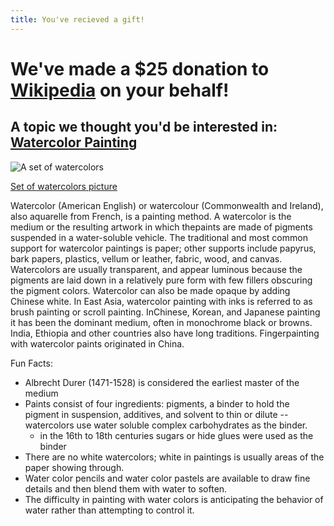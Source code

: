 ```yaml
---
title: You've recieved a gift!
---
```


# We've made a $25 donation to [Wikipedia](http://wikipedia.org) on your behalf!

## A topic we thought you'd be interested in: [Watercolor Painting](http://en.wikipedia.org/wiki/Water_colors)

![A set of watercolors](http://upload.wikimedia.org/wikipedia/commons/thumb/5/56/Watercolours.jpg/640px-Watercolours.jpg "A set of watercolors")

[Set of watercolors picture](http://en.wikipedia.org/wiki/File:Watercolours.jpg)

Watercolor (American English) or watercolour (Commonwealth and Ireland), also aquarelle from French, is a painting method. A watercolor is the medium or the resulting artwork in which thepaints are made of pigments suspended in a water-soluble vehicle. The traditional and most common support for watercolor paintings is paper; other supports include papyrus, bark papers, plastics, vellum or leather, fabric, wood, and canvas. Watercolors are usually transparent, and appear luminous because the pigments are laid down in a relatively pure form with few fillers obscuring the pigment colors. Watercolor can also be made opaque by adding Chinese white. In East Asia, watercolor painting with inks is referred to as brush painting or scroll painting. InChinese, Korean, and Japanese painting it has been the dominant medium, often in monochrome black or browns. India, Ethiopia and other countries also have long traditions. Fingerpainting with watercolor paints originated in China.

Fun Facts:

* Albrecht Durer (1471-1528) is considered the earliest master of the medium
* Paints consist of four ingredients: pigments, a binder to hold the pigment in suspension, additives, and solvent to thin or dilute -- watercolors use water soluble complex carbohydrates as the binder.
    * in the 16th to 18th centuries sugars or hide glues were used as the binder
* There are no white watercolors; white in paintings is usually areas of the paper showing through.
* Water color pencils and water color pastels are available to draw fine details and then blend them with water to soften.
* The difficulty in painting with water colors is anticipating the behavior of water rather than attempting to control it.

